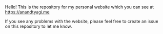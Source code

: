 Hello! This is the repository for my personal website which you can see at https://anandtyagi.me

If you see any problems with the website, please feel free to create an issue on this repository to let me know.

